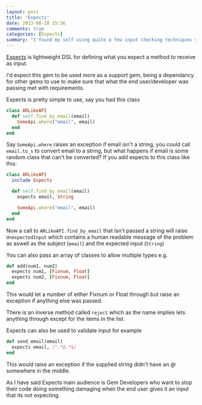 ```yaml
---
layout: post
title: "Expects"
date: 2013-08-28 15:56
comments: true
categories: [Expects]
summary: "I found my self using quite a few input checking techniques so I've made an input validator for methods "
---
```


[Expects](https://github.com/Arcath/Expects) is lightweight DSL for defining what you expect a method to receive as input.

I'd expect this gem to be used more as a support gem, being a dependancy for other gems to use to make sure that what the end user/developer was passing met with requirements.

Expects is pretty simple to use, say you had this class

```ruby
class ARLikeAPI
  def self.find_by_email(email)
    SomeApi.where("email", email)
  end
end
```

Say `SomeApi.where` raises an exception if email isn't a string, you could call `email.to_s` to convert email to a string, but what happens if email is some random class that can't be converted? If you add expects to this class like this:

```ruby
class ARLikeAPI
  include Expects

  def self.find_by_email(email)
    expects email, String

    SomeApi.where("email", email)
  end
end
```

Now a call to `ARLikeAPI.find_by_email` that isn't passed a string will raise `UnexpectedInput` which contains a human readable message of the problem as aswell as the subject (`email`) and the expected input (`String`)

You can also pass an array of classes to allow multiple types e.g.

```ruby
def add(num1, num2)
  expects num1, [Fixnum, Float]
  expects num2, [Fixnum, Float]
end
```

This would let a number of either Fixnum or Float through but raise an exception if anything else was passed.

There is an inverse method called `reject` which as the name implies lets anything through except for the items in the list.

Expects can also be used to validate input for example

```ruby
def send_email(email)
  expects email, /^.*@.*$/
end
```

This would raise an exception if the supplied string didn't have an _@_ somewhere in the middle.

As I have said Expects main audience is Gem Developers who want to stop their code doing something damaging when the end user gives it an input that its not expecting.
